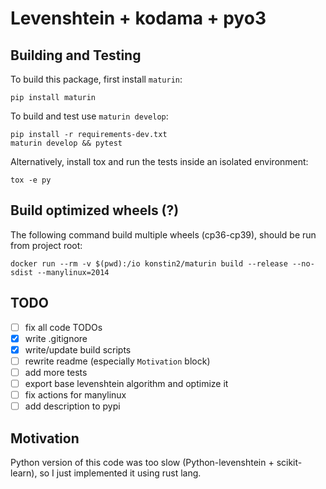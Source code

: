 # Levenshtein + kodama + pyo3

## Building and Testing

To build this package, first install `maturin`:

```shell
pip install maturin
```

To build and test use `maturin develop`:

```shell
pip install -r requirements-dev.txt
maturin develop && pytest
```

Alternatively, install tox and run the tests inside an isolated environment:

```shell
tox -e py
```

## Build optimized wheels (?)

The following command build multiple wheels (cp36-cp39), should be run from project root:

```shell
docker run --rm -v $(pwd):/io konstin2/maturin build --release --no-sdist --manylinux=2014
```

## TODO

- [ ] fix all code TODOs
- [x] write .gitignore
- [x] write/update build scripts
- [ ] rewrite readme (especially `Motivation` block)
- [ ] add more tests
- [ ] export base levenshtein algorithm and optimize it
- [ ] fix actions for manylinux
- [ ] add description to pypi

## Motivation

Python version of this code was too slow (Python-levenshtein + scikit-learn), so I just implemented it using rust lang.
